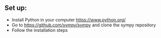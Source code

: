 ## Set up:

- Install Python in your computer https://www.python.org/
- Go to https://github.com/sympy/sympy and clone the sympy repository
- Follow the installation steps
